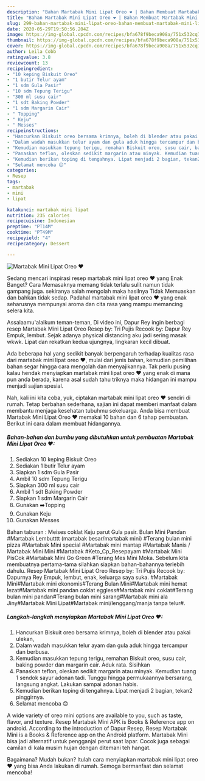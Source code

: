 ```yaml
---
description: "Bahan Martabak Mini Lipat Oreo ❤ | Bahan Membuat Martabak Mini Lipat Oreo ❤ Yang Bisa Manjain Lidah"
title: "Bahan Martabak Mini Lipat Oreo ❤ | Bahan Membuat Martabak Mini Lipat Oreo ❤ Yang Bisa Manjain Lidah"
slug: 299-bahan-martabak-mini-lipat-oreo-bahan-membuat-martabak-mini-lipat-oreo-yang-bisa-manjain-lidah
date: 2020-05-29T19:50:56.204Z
image: https://img-global.cpcdn.com/recipes/bfa678f9beca908a/751x532cq70/martabak-mini-lipat-oreo-❤-foto-resep-utama.jpg
thumbnail: https://img-global.cpcdn.com/recipes/bfa678f9beca908a/751x532cq70/martabak-mini-lipat-oreo-❤-foto-resep-utama.jpg
cover: https://img-global.cpcdn.com/recipes/bfa678f9beca908a/751x532cq70/martabak-mini-lipat-oreo-❤-foto-resep-utama.jpg
author: Leila Cobb
ratingvalue: 3.8
reviewcount: 13
recipeingredient:
- "10 keping Biskuit Oreo"
- "1 butir Telur ayam"
- "1 sdm Gula Pasir"
- "10 sdm Tepung Terigu"
- "300 ml susu cair"
- "1 sdt Baking Powder"
- "1 sdm Margarin Cair"
- " Topping"
- " Keju"
- " Messes"
recipeinstructions:
- "Hancurkan Biskuit oreo bersama krimnya, boleh di blender atau pakai ulekan,"
- "Dalam wadah masukkan telur ayam dan gula aduk hingga tercampur dan berbusa."
- "Kemudian masukkan tepung terigu, remahan Biskuit oreo, susu cair, baking powder dan margarin cair. Aduk rata. Sisihkan"
- "Panaskan teflon, oleskan sedikit margarin atau minyak. Kemudian tuang 1 sendok sayur adonan tadi. Tunggu hingga permukaannya bersarang, langsung angkat. Lakukan sampai adonan habis."
- "Kemudian berikan toping di tengahnya. Lipat menjadi 2 bagian, tekan2 pinggirnya."
- "Selamat mencoba 😊"
categories:
- Resep
tags:
- martabak
- mini
- lipat

katakunci: martabak mini lipat 
nutrition: 235 calories
recipecuisine: Indonesian
preptime: "PT14M"
cooktime: "PT49M"
recipeyield: "4"
recipecategory: Dessert

---
```



![Martabak Mini Lipat Oreo ❤](https://img-global.cpcdn.com/recipes/bfa678f9beca908a/751x532cq70/martabak-mini-lipat-oreo-❤-foto-resep-utama.jpg)

Sedang mencari inspirasi resep martabak mini lipat oreo ❤ yang Enak Banget? Cara Memasaknya memang tidak terlalu sulit namun tidak gampang juga. sekiranya salah mengolah maka hasilnya Tidak Memuaskan dan bahkan tidak sedap. Padahal martabak mini lipat oreo ❤ yang enak seharusnya mempunyai aroma dan cita rasa yang mampu memancing selera kita.

Assalaamu&#39;alaikum teman-teman, Di video ini, Dapur Rey ingin berbagi resep Martabak Mini Lipat Oreo Resep by: Tri Pujis Recook by: Dapur Rey Empuk, lembut. Sejak adanya physical distancing aku jadi sering masak wkwk. Lipat dan rekatkan kedua ujungnya, lingkaran kecil dibuat.

Ada beberapa hal yang sedikit banyak berpengaruh terhadap kualitas rasa dari martabak mini lipat oreo ❤, mulai dari jenis bahan, kemudian pemilihan bahan segar hingga cara mengolah dan menyajikannya. Tak perlu pusing kalau hendak menyiapkan martabak mini lipat oreo ❤ yang enak di mana pun anda berada, karena asal sudah tahu triknya maka hidangan ini mampu menjadi sajian spesial.


Nah, kali ini kita coba, yuk, ciptakan martabak mini lipat oreo ❤ sendiri di rumah. Tetap berbahan sederhana, sajian ini dapat memberi manfaat dalam membantu menjaga kesehatan tubuhmu sekeluarga. Anda bisa membuat Martabak Mini Lipat Oreo ❤ memakai 10 bahan dan 6 tahap pembuatan. Berikut ini cara dalam membuat hidangannya.

<!--inarticleads1-->

##### Bahan-bahan dan bumbu yang dibutuhkan untuk pembuatan Martabak Mini Lipat Oreo ❤:

1. Sediakan 10 keping Biskuit Oreo
1. Sediakan 1 butir Telur ayam
1. Siapkan 1 sdm Gula Pasir
1. Ambil 10 sdm Tepung Terigu
1. Siapkan 300 ml susu cair
1. Ambil 1 sdt Baking Powder
1. Siapkan 1 sdm Margarin Cair
1. Gunakan  ➡️Topping
1. Gunakan  Keju
1. Gunakan  Messes


Bahan taburan : Meises coklat Keju parut Gula pasir. Bulan Mini Pandan #Martabak Lembutttt (martabak besar/martabak mini) #Terang bulan mini pizza #Martabak Mini special #Martabak mini mantap #Martabak Manis / Martabak Mini Mini #Martabak #Keto_Cp_Resepayam #Martabak Mini PisCok #Martabak Mini Go Green #Terang Mes Mini Moka. Sebelum kita membuatnya pertama-tama silahkan siapkan bahan-bahannya terlebih dahulu. Resep Martabak Mini Lipat Oreo Resep by: Tri Pujis Recook by: Dapurnya Rey Empuk, lembut, enak, keluarga saya suka. #Martabak Mini#Martabak mini ekonomis#Terang Bulan Mini#Martabak mini hemat lezat#Martabak mini pandan coklat eggless#Martabak mini coklat#Terang bulan mini pandan#Terang bulan mini sarang#Martabak mini ala Jiny#Martabak Mini Lipat#Martabak mini/lenggang/manja tanpa telur#. 

<!--inarticleads2-->

##### Langkah-langkah menyiapkan Martabak Mini Lipat Oreo ❤:

1. Hancurkan Biskuit oreo bersama krimnya, boleh di blender atau pakai ulekan,
1. Dalam wadah masukkan telur ayam dan gula aduk hingga tercampur dan berbusa.
1. Kemudian masukkan tepung terigu, remahan Biskuit oreo, susu cair, baking powder dan margarin cair. Aduk rata. Sisihkan
1. Panaskan teflon, oleskan sedikit margarin atau minyak. Kemudian tuang 1 sendok sayur adonan tadi. Tunggu hingga permukaannya bersarang, langsung angkat. Lakukan sampai adonan habis.
1. Kemudian berikan toping di tengahnya. Lipat menjadi 2 bagian, tekan2 pinggirnya.
1. Selamat mencoba 😊


A wide variety of oreo mini options are available to you, such as taste, flavor, and texture. Resep Martabak Mini APK is Books &amp; Reference app on android. According to the introduction of Dapur Resep, Resep Martabak Mini is a Books &amp; Reference app on the Android platform. Martabak Mini bisa jadi alternatif untuk pengganjal perut saat lapar. Cocok juga sebagai camilan di kala musim hujan dengan ditemani teh hangat. 

Bagaimana? Mudah bukan? Itulah cara menyiapkan martabak mini lipat oreo ❤ yang bisa Anda lakukan di rumah. Semoga bermanfaat dan selamat mencoba!
